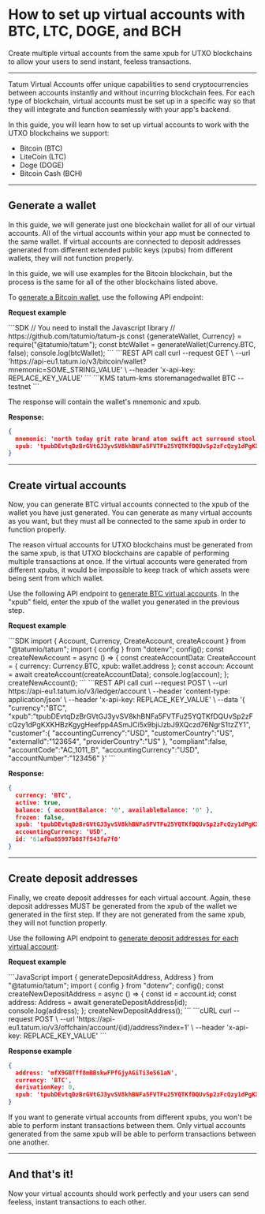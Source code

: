 # How to set up virtual accounts with BTC, LTC, DOGE, and BCH

Create multiple virtual accounts from the same xpub for UTXO blockchains to allow your users to send instant, feeless transactions.

---

Tatum Virtual Accounts offer unique capabilities to send cryptocurrencies between accounts instantly and without incurring blockchain fees. For each type of blockchain, virtual accounts must be set up in a specific way so that they will integrate and function seamlessly with your app's backend. 

In this guide, you will learn how to set up virtual accounts to work with the UTXO blockchains we support: 

- Bitcoin (BTC)
- LiteCoin (LTC)
- Doge (DOGE)
- Bitcoin Cash (BCH)

---

## Generate a wallet

<div class="toolbar-warning">
In this guide, we will generate just one blockchain wallet for all of our virtual accounts. All of the virtual accounts within your app must be connected to the same wallet. If virtual accounts are connected to deposit addresses generated from different extended public keys (xpubs) from different wallets, they will not function properly.
</div>

In this guide, we will use examples for the Bitcoin blockchain, but the process is the same for all of the other blockchains listed above.

To [generate a Bitcoin wallet](https://developer.tatum.io/rest/blockchain/generate-bitcoin-wallet), use the following API endpoint:

**Request example**
<div class='tabbed-code-blocks'>
```SDK
// You need to install the Javascript library
// https://github.com/tatumio/tatum-js
const {generateWallet, Currency} = require("@tatumio/tatum");
const btcWallet = generateWallet(Currency.BTC, false);
console.log(btcWallet);
```
```REST API call
curl --request GET \
  --url 'https://api-eu1.tatum.io/v3/bitcoin/wallet?mnemonic=SOME_STRING_VALUE' \
  --header 'x-api-key: REPLACE_KEY_VALUE'
```
```KMS
tatum-kms storemanagedwallet BTC --testnet
```
</div>

The response will contain the wallet's mnemonic and xpub.

**Response:**

```json
{
  mnemonic: 'north today grit rate brand atom swift act surround stool lumber neither salon solution labor buyer celery coach clarify poet clown next culture melt',
  xpub: 'tpubDEvtqDzBrGVtGJ3yvSV8khBNFa5FVTFu25YQTKfDQUvSp2zFcQzy1dPgKXKHBzKgygHeefpp4ASmJCi5x9bjiJzbJ9XQczd76NgrS1tzZY1'
}
```

---

## Create virtual accounts

Now, you can generate BTC virtual accounts connected to the xpub of the wallet you have just generated. You can generate as many virtual accounts as you want, but they must all be connected to the same xpub in order to function properly.

<div class="toolbar-note">
The reason virtual accounts for UTXO blockchains must be generated from the same xpub, is that UTXO blockchains are capable of performing multiple transactions at once. If the virtual accounts were generated from different xpubs, it would be impossible to keep track of which assets were being sent from which wallet.
</div>

Use the following API endpoint to [generate BTC virtual accounts](https://developer.tatum.io/rest/virtual-accounts/create-new-account). In the "xpub" field, enter the xpub of the wallet you generated in the previous step.

**Request example**
<div class='tabbed-code-blocks'>
```SDK
import { Account, Currency, CreateAccount, createAccount } from "@tatumio/tatum";
import { config } from "dotenv";
config();
const createNewAccount = async () => {
  const createAccountData: CreateAccount = {
    currency: Currency.BTC,
    xpub: wallet.address
  };
  const accoun: Account = await createAccount(createAccountData);
  console.log(accoun);
};
createNewAccount();
```
```REST API call
curl --request POST \
  --url https://api-eu1.tatum.io/v3/ledger/account \
  --header 'content-type: application/json' \
  --header 'x-api-key: REPLACE_KEY_VALUE' \
  --data '{
      "currency":"BTC",
"xpub":"tpubDEvtqDzBrGVtGJ3yvSV8khBNFa5FVTFu25YQTKfDQUvSp2zFcQzy1dPgKXKHBzKgygHeefpp4ASmJCi5x9bjiJzbJ9XQczd76NgrS1tzZY1",
      "customer":{
          "accountingCurrency":"USD",
          "customerCountry":"US",
          "externalId":"123654",
          "providerCountry":"US"
          },
      "compliant":false,
      "accountCode":"AC_1011_B",
      "accountingCurrency":"USD",
      "accountNumber":"123456"
      }'
```
</div>

**Response:**

```json
{
  currency: 'BTC',
  active: true,
  balance: { accountBalance: '0', availableBalance: '0' },
  frozen: false,
  xpub: 'tpubDEvtqDzBrGVtGJ3yvSV8khBNFa5FVTFu25YQTKfDQUvSp2zFcQzy1dPgKXKHBzKgygHeefpp4ASmJCi5x9bjiJzbJ9XQczd76NgrS1tzZY1',
  accountingCurrency: 'USD',
  id: '61afba85997b887f543fa7f0'
}
```

---

## Create deposit addresses

Finally, we create deposit addresses for each virtual account. Again, these deposit addresses MUST be generated from the xpub of the wallet we generated in the first step. If they are not generated from the same xpub, they will not function properly.

Use the following API endpoint to [generate deposit addresses for each virtual account](https://developer.tatum.io/rest/virtual-accounts/create-new-deposit-address):

**Request example**
<div class='tabbed-code-blocks'>
```JavaScript
import { generateDepositAddress, Address } from "@tatumio/tatum";
import { config } from "dotenv";
config();
const createNewDepositAddress = async () => {
    const id = account.id;
    const address: Address = await generateDepositAddress(id);
    console.log(address);
};
createNewDepositAddress();
```
```cURL
curl --request POST \
  --url 'https://api-eu1.tatum.io/v3/offchain/account/{id}/address?index=1' \
  --header 'x-api-key: REPLACE_KEY_VALUE'
```
</div>

**Response example**
```json
{
  address: 'mfX9GBTff8mBBskwFPfGjyAGiTi3eS61aN',
  currency: 'BTC',
  derivationKey: 0,
  xpub: 'tpubDEvtqDzBrGVtGJ3yvSV8khBNFa5FVTFu25YQTKfDQUvSp2zFcQzy1dPgKXKHBzKgygHeefpp4ASmJCi5x9bjiJzbJ9XQczd76NgrS1tzZY1'
}
```

<div class="toolbar-note">
If you want to generate virtual accounts from different xpubs, you won't be able to perform instant transactions between them. Only virtual accounts generated from the same xpub will be able to perform transactions between one another.
</div>

---

## And that's it! 

Now your virtual accounts should work perfectly and your users can send feeless, instant transactions to each other.




